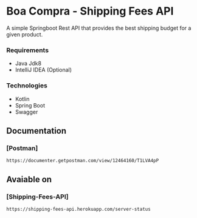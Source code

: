 # Boa Compra - Shipping Fees API

A simple Springboot Rest API that provides the best shipping budget for a given product.

### Requirements
- Java Jdk8
- IntelliJ IDEA (Optional)

### Technologies
- Kotlin
- Spring Boot
- Swagger

## Documentation
### [Postman]
```
https://documenter.getpostman.com/view/12464160/T1LVA4pP
```

## Avaiable on
### [Shipping-Fees-API]
```
https://shipping-fees-api.herokuapp.com/server-status
```
